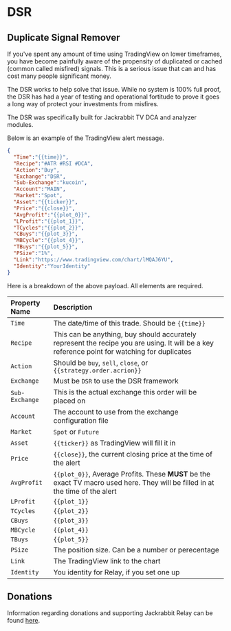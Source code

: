 # DSR
## Duplicate Signal Remover

If you've spent any amount of time using TradingView on lower timeframes,
you have become painfully aware of the propensity of duplicated or cached
(common called misfired) signals. This is a serious issue that can and
has cost many people significant money.

The DSR works to help solve that issue. While no system is 100% full
proof, the DSR has had a year of testing and operational fortitude to
prove it goes a long way of protect your investments from misfires.

The DSR was specifically built for Jackrabbit TV DCA and analyzer
modules.

Below is an example of the TradingView alert message.

```json
{
  "Time":"{{time}}",
  "Recipe":"#ATR #RSI #DCA",
  "Action":"Buy",
  "Exchange":"DSR",
  "Sub-Exchange":"kucoin",
  "Account":"MAIN",
  "Market":"Spot",
  "Asset":"{{ticker}}",
  "Price":"{{close}}",
  "AvgProfit":"{{plot_0}}",
  "LProfit":"{{plot_1}}",
  "TCycles":"{{plot_2}}",
  "CBuys":"{{plot_3}}",
  "MBCycle":"{{plot_4}}",
  "TBuys":"{{plot_5}}",
  "PSize":"1%",
  "Link":"https://www.tradingview.com/chart/lMQAJ6YU",
  "Identity":"YourIdentity"
}
```

Here is a breakdown of the above payload. All elements are required.

| Property Name | Description |
| :--- | :--- |
| `Time` | The date/time of this trade. Should be `{{time}}` |
| `Recipe` | This can be anything, buy should accurately represent the recipe you are using. It will be a key reference point for watching for duplicates |
| `Action` | Should be `buy`, `sell`, `close`, or `{{strategy.order.acrion}}` |
| `Exchange` | Must be `DSR` to use the DSR framework |
| `Sub-Exchange` | This is the actual exchange this order will be placed on |
| `Account` | The account to use from the exchange configuration file |
| `Market` | `Spot` or `Future` |
| `Asset` | `{{ticker}}` as TradingView will fill it in |
| `Price` | `{{close}}`, the current closing price at the time of the alert |
| `AvgProfit`| `{{plot_0}}`, Average Profits. These **MUST** be the exact TV macro used here. They will be filled in at the time of the alert |
| `LProfit` | `{{plot_1}}` | Last Profit |
| `TCycles` | `{{plot_2}}` | Completed trade cycles or sells |
| `CBuys` | `{{plot_3}}` |  Current number of buys for this trade cycle |
| `MBCycle` | `{{plot_4}}` | Maximum number of buys encountered **SO FAR** |
| `TBuys` | `{{plot_5}}` | Total buys |
| `PSize` | The position size. Can be a number or perecentage |
| `Link` | The TradingView link to the chart |
| `Identity` | You identity for Relay, if you set one up |

## Donations

Information regarding donations and supporting Jackrabbit Relay can be
found [here](./Documentation/Donations.MD).

